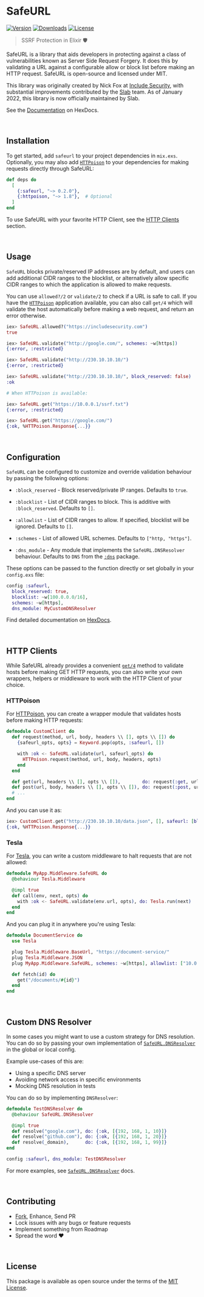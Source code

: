 SafeURL
=======

<!--[![Build Status][badge-github]][github-build]-->
[![Version][badge-version]][hexpm]
[![Downloads][badge-downloads]][hexpm]
[![License][badge-license]][github-license]


> SSRF Protection in Elixir 🛡️


SafeURL is a library that aids developers in protecting against a class of vulnerabilities
known as Server Side Request Forgery. It does this by validating a URL against a configurable
allow or block list before making an HTTP request. SafeURL is open-source and licensed under
MIT.

This library was originally created by Nick Fox at [Include Security][includesecurity],
with substantial improvements contributed by the [Slab][slab] team. As of January 2022, this
library is now officially maintained by Slab.

See the [Documentation][docs] on HexDocs.

<br>




## Installation

To get started, add `safeurl` to your project dependencies in `mix.exs`. Optionally, you may
also add [`HTTPoison`][lib-httpoison] to your dependencies for making requests directly
through SafeURL:

```elixir
def deps do
  [
    {:safeurl, "~> 0.2.0"},
    {:httpoison, "~> 1.8"},  # Optional
  ]
end
```

To use SafeURL with your favorite HTTP Client, see the [HTTP Clients][readme-http] section.

<br>




## Usage

`SafeURL` blocks private/reserved IP addresses are by default, and users can add additional
CIDR ranges to the blocklist, or alternatively allow specific CIDR ranges to which the
application is allowed to make requests.

You can use `allowed?/2` or `validate/2` to check if a URL is safe to call. If you have the
[`HTTPoison`][lib-httpoison] application available, you can also call `get/4` which will
validate the host automatically before making a web request, and return an error otherwise.


```elixir
iex> SafeURL.allowed?("https://includesecurity.com")
true

iex> SafeURL.validate("http://google.com/", schemes: ~w[https])
{:error, :restricted}

iex> SafeURL.validate("http://230.10.10.10/")
{:error, :restricted}

iex> SafeURL.validate("http://230.10.10.10/", block_reserved: false)
:ok

# When HTTPoison is available:

iex> SafeURL.get("https://10.0.0.1/ssrf.txt")
{:error, :restricted}

iex> SafeURL.get("https://google.com/")
{:ok, %HTTPoison.Response{...}}
```

<br>




## Configuration

`SafeURL` can be configured to customize and override validation behaviour by passing the
following options:

  * `:block_reserved` - Block reserved/private IP ranges. Defaults to `true`.

  * `:blocklist` - List of CIDR ranges to block. This is additive with `:block_reserved`.
    Defaults to `[]`.

  * `:allowlist` - List of CIDR ranges to allow. If specified, blocklist will be ignored.
    Defaults to `[]`.

  * `:schemes` - List of allowed URL schemes. Defaults to `["http, "https"]`.

  * `:dns_module` - Any module that implements the `SafeURL.DNSResolver` behaviour.
    Defaults to `DNS` from the [`:dns`][lib-dns] package.

These options can be passed to the function directly or set globally in your `config.exs`
file:

```elixir
config :safeurl,
  block_reserved: true,
  blocklist: ~w[100.0.0.0/16],
  schemes: ~w[https],
  dns_module: MyCustomDNSResolver
```

Find detailed documentation on [HexDocs][docs].

<br>




## HTTP Clients

While SafeURL already provides a convenient [`get/4`][docs-get] method to validate hosts
before making GET HTTP requests, you can also write your own wrappers, helpers or
middleware to work with the HTTP Client of your choice.


### HTTPoison

For [HTTPoison][lib-httpoison], you can create a wrapper module that validates hosts
before making HTTP requests:

```elixir
defmodule CustomClient do
  def request(method, url, body, headers \\ [], opts \\ []) do
    {safeurl_opts, opts} = Keyword.pop(opts, :safeurl, [])

    with :ok <- SafeURL.validate(url, safeurl_opts) do
      HTTPoison.request(method, url, body, headers, opts)
    end
  end

  def get(url, headers \\ [], opts \\ []),        do: request(:get, url, "", headers, opts)
  def post(url, body, headers \\ [], opts \\ []), do: request(:post, url, body, headers, opts)
  # ...
end
```

And you can use it as:

```elixir
iex> CustomClient.get("http://230.10.10.10/data.json", [], safeurl: [block_reserved: false], recv_timeout: 500)
{:ok, %HTTPoison.Response{...}}
```


### Tesla

For [Tesla][lib-tesla], you can write a custom middleware to halt requests that are not
allowed:

```elixir
defmodule MyApp.Middleware.SafeURL do
  @behaviour Tesla.Middleware

  @impl true
  def call(env, next, opts) do
    with :ok <- SafeURL.validate(env.url, opts), do: Tesla.run(next)
  end
end
```

And you can plug it in anywhere you're using Tesla:

```elixir
defmodule DocumentService do
  use Tesla

  plug Tesla.Middleware.BaseUrl, "https://document-service/"
  plug Tesla.Middleware.JSON
  plug MyApp.Middleware.SafeURL, schemes: ~w[https], allowlist: ["10.0.0.0/24"]

  def fetch(id) do
    get("/documents/#{id}")
  end
end
```

<br>




## Custom DNS Resolver

In some cases you might want to use a custom strategy for DNS resolution. You can do so by
passing your own implementation of [`SafeURL.DNSResolver`][docs-dns] in the global or local
config.

Example use-cases of this are:

 - Using a specific DNS server
 - Avoiding network access in specific environments
 - Mocking DNS resolution in tests

You can do so by implementing `DNSResolver`:


```elixir
defmodule TestDNSResolver do
  @behaviour SafeURL.DNSResolver

  @impl true
  def resolve("google.com"), do: {:ok, [{192, 168, 1, 10}]}
  def resolve("github.com"), do: {:ok, [{192, 168, 1, 20}]}
  def resolve(_domain),      do: {:ok, [{192, 168, 1, 99}]}
end
```

```elixir
config :safeurl, dns_module: TestDNSResolver
```

For more examples, see [`SafeURL.DNSResolver`][docs-dns] docs.

<br>




## Contributing

 - [Fork][github-fork], Enhance, Send PR
 - Lock issues with any bugs or feature requests
 - Implement something from Roadmap
 - Spread the word :heart:

<br>




## License

This package is available as open source under the terms of the [MIT License][github-license].

<br>




<!--[badge-github]:     https://github.com/slab/delta-elixir/actions/workflows/ci.yml/badge.svg-->
[badge-version]:    https://img.shields.io/hexpm/v/safeurl.svg
[badge-license]:    https://img.shields.io/hexpm/l/safeurl.svg
[badge-downloads]:  https://img.shields.io/hexpm/dt/safeurl.svg

[hexpm]:            https://hex.pm/packages/safeurl
[github-license]:   https://github.com/slab/safeurl-elixir/blob/master/LICENSE
[github-fork]:      https://github.com/slab/safeurl-elixir/fork
[slab]:             https://slab.com/
[includesecurity]:  https://github.com/IncludeSecurity
[readme-http]:      #http-clients

[docs]:             https://hexdocs.pm/safeurl
[docs-get]:         https://hexdocs.pm/safeurl/SafeURL.html#get/4
[docs-dns]:         https://hexdocs.pm/safeurl/SafeURL.DNSResolver.html

[lib-dns]:          https://github.com/tungd/elixir-dns
[lib-tesla]:        https://github.com/elixir-tesla/tesla
[lib-httpoison]:    https://github.com/edgurgel/httpoison
